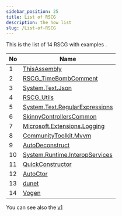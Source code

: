 ```yaml
---
sidebar_position: 25
title: List of RSCG
description: the how list
slug: /List-of-RSCG
---
```


This is the list of 14 RSCG with examples .


| No        | Name  | 
| --------- | ----- | 
|1|[ThisAssembly](/docs/ThisAssembly)|
|2|[RSCG_TimeBombComment](/docs/RSCG_TimeBombComment)|
|3|[System.Text.Json](/docs/System.Text.Json)|
|4|[RSCG_Utils](/docs/RSCG_Utils)|
|5|[System.Text.RegularExpressions](/docs/System.Text.RegularExpressions)|
|6|[SkinnyControllersCommon](/docs/SkinnyControllersCommon)|
|7|[Microsoft.Extensions.Logging](/docs/Microsoft.Extensions.Logging)|
|8|[CommunityToolkit.Mvvm](/docs/CommunityToolkit.Mvvm)|
|9|[AutoDeconstruct](/docs/AutoDeconstruct)|
|10|[System.Runtime.InteropServices](/docs/System.Runtime.InteropServices)|
|11|[QuickConstructor](/docs/QuickConstructor)|
|12|[AutoCtor](/docs/AutoCtor)|
|13|[dunet](/docs/dunet)|
|14|[Vogen](/docs/Vogen)|

You can see also the [v1](/docs/v1) 

